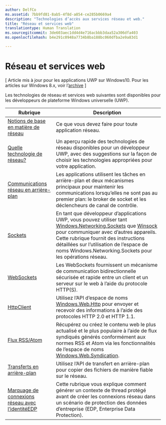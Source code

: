 ```yaml
---
author: DelfCo
ms.assetid: 7bb9fd81-8ab5-4f8d-a854-ce285b0669a4
description: "Technologies d’accès aux services réseau et web."
title: "Réseau et services web"
translationtype: Human Translation
ms.sourcegitcommit: 3de603aec1dd4d4e716acbbb3daa52a306dfa403
ms.openlocfilehash: b4e291c0948a7734b8ba188bc060dfba2e9a83d1

---
```


# Réseau et services web

\[ Article mis à jour pour les applications UWP sur Windows10. Pour les articles sur Windows 8.x, voir l’[archive](http://go.microsoft.com/fwlink/p/?linkid=619132) \]

Les technologies de réseau et services web suivantes sont disponibles pour les développeurs de plateforme Windows universelle (UWP).

| Rubrique                                                                                   | Description                                                                      |
|-----------------------------------------------------------------------------------------|----------------------------------------------------------------------------------|
| [Notions de base en matière de réseau](networking-basics.md)                                               | Ce que vous devez faire pour toute application réseau.                     |
| [Quelle technologie de réseau?](which-networking-technology.md)                          | Un aperçu rapide des technologies de réseau disponibles pour un développeur UWP, avec des suggestions sur la façon de choisir les technologies appropriées pour votre application.               |
| [Communications réseau en arrière-plan](network-communications-in-the-background.md) | Les applications utilisent les tâches en arrière-plan et deux mécanismes principaux pour maintenir les communications lorsqu’elles ne sont pas au premier plan: le broker de socket et les déclencheurs de canal de contrôle.                  |
| [Sockets](sockets.md)                                                                   | En tant que développeur d’applications UWP, vous pouvez utiliser tant [Windows.Networking.Sockets](https://msdn.microsoft.com/library/windows/apps/xaml/windows.networking.sockets.aspx) que [Winsock](https://msdn.microsoft.com/library/windows/desktop/ms737523) pour communiquer avec d’autres appareils. Cette rubrique fournit des instructions détaillées sur l’utilisation de l’espace de noms Windows.Networking.Sockets pour les opérations réseau. |
| [WebSockets](websockets.md)                                                             | Les WebSockets fournissent un mécanisme de communication bidirectionnelle sécurisée et rapide entre un client et un serveur sur le web à l’aide du protocole HTTP(S).                 |
| [HttpClient](httpclient.md)                                                             | Utilisez l’API d’espace de noms [Windows.Web.Http](https://msdn.microsoft.com/library/windows/apps/dn279692) pour envoyer et recevoir des informations à l’aide des protocoles HTTP 2.0 et HTTP 1.1.             |
| [Flux RSS/Atom](web-feeds.md)                                                          | Récupérez ou créez le contenu web le plus actualisé et le plus populaire à l’aide de flux syndiqués générés conformément aux normes RSS et Atom via les fonctionnalités de l’espace de noms [Windows.Web.Syndication](https://msdn.microsoft.com/library/windows/apps/br243632).                   |
| [Transferts en arrière-plan](background-transfers.md)                                         | Utilisez l’API de transfert en arrière-plan pour copier des fichiers de manière fiable sur le réseau.           |
| [Marquage de connexions réseau avec l’identitéEDP](tagging_network_connections_with_edp_identity.md) | Cette rubrique vous explique comment générer un contexte de thread protégé avant de créer les connexions réseau dans un scénario de protection des données d’entreprise (EDP, Enterprise Data Protection). |



<!--HONumber=Jul16_HO2-->



